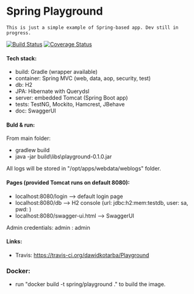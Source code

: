 # Spring Playground
    This is just a simple example of Spring-based app. Dev still in progress.

[![Build Status](https://travis-ci.org/dawidkotarba/PlaygroundSpring.svg?branch=master)](https://travis-ci.org/dawidkotarba/PlaygroundSpring) [![Coverage Status](https://coveralls.io/repos/dawidkotarba/Playground/badge.svg?branch=master&service=github)](https://coveralls.io/github/dawidkotarba/Playground?branch=master)

#### Tech stack:
- build: Gradle (wrapper available)
- container: Spring MVC (web, data, aop, security, test)
- db: H2
- JPA: Hibernate with Querydsl
- server: embedded Tomcat (Spring Boot app)
- tests: TestNG, Mockito, Hamcrest, JBehave
- doc: SwaggerUI

#### Buld & run:
From main folder:
- gradlew build
- java -jar build\libs\playground-0.1.0.jar

All logs will be stored in "/opt/apps/webdata/weblogs" folder.

#### Pages (provided Tomcat runs on default 8080):
- localhost:8080/login --> default login page
- localhost:8080/db --> H2 console (url: jdbc:h2:mem:testdb, user: sa, pwd: <blank>)
- localhost:8080/swagger-ui.html --> SwaggerUI

Admin credentials: admin : admin

#### Links:
- Travis: https://travis-ci.org/dawidkotarba/Playground

### Docker:
- run "docker build -t spring/playground ." to build the image.
